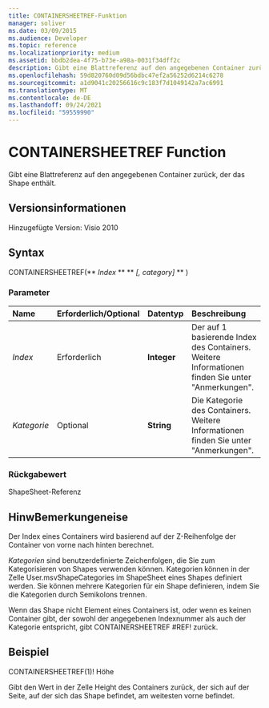 ```yaml
---
title: CONTAINERSHEETREF-Funktion
manager: soliver
ms.date: 03/09/2015
ms.audience: Developer
ms.topic: reference
ms.localizationpriority: medium
ms.assetid: bbdb2dea-4f75-b73e-a98a-0031f34dff2c
description: Gibt eine Blattreferenz auf den angegebenen Container zurück, der das Shape enthält.
ms.openlocfilehash: 59d820760d09d56bdbc47ef2a56252d6214c6278
ms.sourcegitcommit: a1d9041c20256616c9c183f7d1049142a7ac6991
ms.translationtype: MT
ms.contentlocale: de-DE
ms.lasthandoff: 09/24/2021
ms.locfileid: "59559990"
---
```

# <a name="containersheetref-function"></a>CONTAINERSHEETREF Function

Gibt eine Blattreferenz auf den angegebenen Container zurück, der das Shape enthält.
  
## <a name="version-information"></a>Versionsinformationen

Hinzugefügte Version: Visio 2010
 
  
## <a name="syntax"></a>Syntax

CONTAINERSHEETREF(** *Index* ** ** *[, category]* ** ) 
  
### <a name="parameters"></a>Parameter

|**Name**|**Erforderlich/Optional**|**Datentyp**|**Beschreibung**|
|:-----|:-----|:-----|:-----|
| _Index_ <br/> |Erforderlich  <br/> |**Integer** <br/> |Der auf 1 basierende Index des Containers. Weitere Informationen finden Sie unter "Anmerkungen".  <br/> |
| _Kategorie_ <br/> |Optional  <br/> |**String** <br/> |Die Kategorie des Containers. Weitere Informationen finden Sie unter "Anmerkungen".  <br/> |
   
### <a name="return-value"></a>Rückgabewert

ShapeSheet-Referenz
  
## <a name="remarks"></a>HinwBemerkungeneise

Der Index eines Containers wird basierend auf der Z-Reihenfolge der Container von vorne nach hinten berechnet.
  
 *Kategorien*  sind benutzerdefinierte Zeichenfolgen, die Sie zum Kategorisieren von Shapes verwenden können. Kategorien können in der Zelle User.msvShapeCategories im ShapeSheet eines Shapes definiert werden. Sie können mehrere Kategorien für ein Shape definieren, indem Sie die Kategorien durch Semikolons trennen. 
  
Wenn das Shape nicht Element eines Containers ist, oder wenn es keinen Container gibt, der sowohl der angegebenen Indexnummer als auch der Kategorie entspricht, gibt CONTAINERSHEETREF #REF! zurück.
  
## <a name="example"></a>Beispiel

CONTAINERSHEETREF(1)! Höhe 
  
Gibt den Wert in der Zelle Height des Containers zurück, der sich auf der Seite, auf der sich das Shape befindet, am weitesten vorne befindet. 
  

